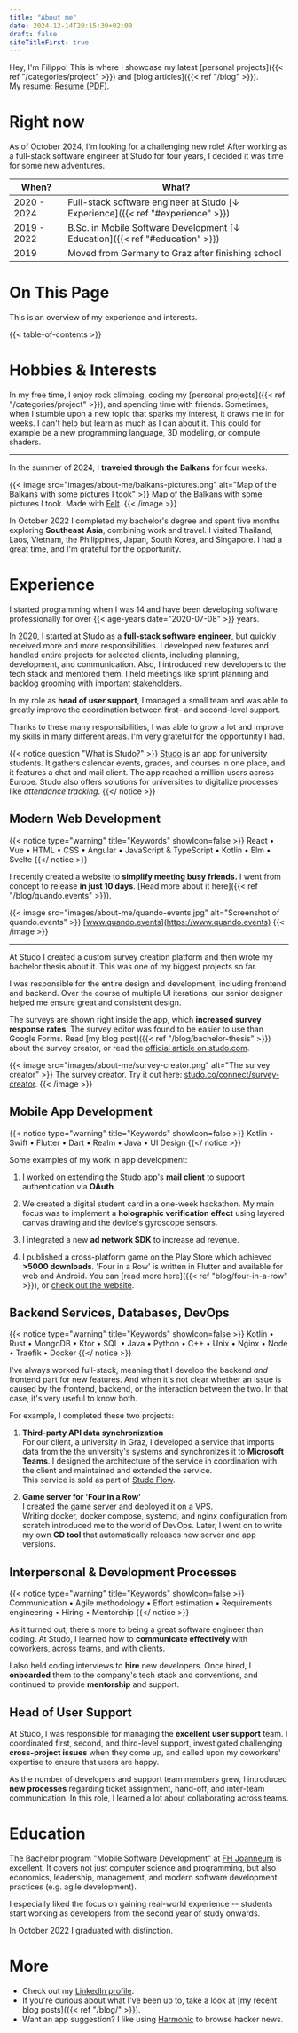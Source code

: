 ```yaml
---
title: "About me"
date: 2024-12-14T20:15:30+02:00
draft: false
siteTitleFirst: true
---
```


Hey, I'm Filippo! This is where I showcase my latest [personal projects]({{< ref "/categories/project" >}}) and [blog articles]({{< ref "/blog" >}}).  
My resume: [Resume (PDF)](/Resume%20Filippo%20Orru.pdf).

# Right now

As of October 2024, I'm looking for a challenging new role! After working as a full-stack software engineer at Studo for four years, I decided it was time for some new adventures.

| When?        | What?         |
|--------------|---------------|
| 2020 - 2024  | Full-stack software engineer at Studo [↓ Experience]({{< ref "#experience" >}}) |
| 2019 - 2022  | B.Sc. in Mobile Software Development [↓ Education]({{< ref "#education" >}}) |
| 2019         | Moved from Germany to Graz after finishing school |

# On This Page

This is an overview of my experience and interests.

{{< table-of-contents >}}

# Hobbies & Interests

In my free time, I enjoy rock climbing, coding my [personal projects]({{< ref "/categories/project" >}}), and spending time with friends. Sometimes, when I stumble upon a new topic that sparks my interest, it draws me in for weeks. I can't help but learn as much as I can about it. This could for example be a new programming language, 3D modeling, or compute shaders.

---

In the summer of 2024, I **traveled through the Balkans** for four weeks.

{{< image src="images/about-me/balkans-pictures.png" alt="Map of the Balkans with some pictures I took" >}}
Map of the Balkans with some pictures I took. Made with [Felt](https://felt.com).
{{< /image >}}

In October 2022 I completed my bachelor's degree and spent five months exploring **Southeast Asia**, combining work and travel. I visited Thailand, Laos, Vietnam, the Philippines, Japan, South Korea, and Singapore. I had a great time, and I'm grateful for the opportunity.

# Experience

I started programming when I was 14 and have been developing software professionally for over {{< age-years date="2020-07-08" >}} years. 

In 2020, I started at Studo as a **full-stack software engineer**, but quickly received more and more responsibilities. I developed new features and handled entire projects for selected clients, including planning, development, and communication. Also, I introduced new developers to the tech stack and mentored them. I held meetings like sprint planning and backlog grooming with important stakeholders.

In my role as **head of user support**, I managed a small team and was able to greatly improve the coordination between first- and second-level support. 

Thanks to these many responsibilities, I was able to grow a lot and improve my skills in many different areas. I'm very grateful for the opportunity I had.

{{< notice question "What is Studo?" >}}
[Studo](https://studo.com/en/) is an app for university students. It gathers calendar events, grades, and courses in one place, and it features a chat and mail client. The app reached a million users across Europe. Studo also offers solutions for universities to digitalize processes like *attendance tracking*.
{{</ notice >}}

## Modern Web Development
{{< notice type="warning" title="Keywords" showIcon=false >}}
React • Vue • HTML • CSS • Angular • JavaScript & TypeScript • Kotlin • Elm • Svelte
{{</ notice >}}

I recently created a website to **simplify meeting busy friends.** I went from concept to release **in just 10 days**. [Read more about it here]({{< ref "/blog/quando.events" >}}).

{{< image src="images/about-me/quando-events.jpg" alt="Screenshot of quando.events" >}}
[www.quando.events](https://www.quando.events)
{{< /image >}}

---

At Studo I created a custom survey creation platform and then wrote my bachelor thesis about it. This was one of my biggest projects so far.

I was responsible for the entire design and development, including frontend and backend. Over the course of multiple UI iterations, our senior designer helped me ensure great and consistent design.

The surveys are shown right inside the app, which **increased survey response rates**. The survey editor was found to be easier to use than Google Forms. Read [my blog post]({{< ref "/blog/bachelor-thesis" >}}) about the survey creator, or read the [official article on studo.com](https://studo.com/en/universities/studo-survey). 

{{< image src="images/about-me/survey-creator.png" alt="The survey creator" >}}
The survey creator. Try it out here: [studo.co/connect/survey-creator](https://studo.co/connect/survey-creator).
{{< /image >}}

## Mobile App Development
{{< notice type="warning" title="Keywords" showIcon=false >}}
Kotlin • Swift • Flutter • Dart • Realm • Java • UI Design
{{</ notice >}}

Some examples of my work in app development:

1. I worked on extending the Studo app's **mail client** to support authentication via **OAuth**.

2. We created a digital student card in a one-week hackathon. My main focus was to implement a **holographic verification effect** using layered canvas drawing and the device's gyroscope sensors.

3. I integrated a new **ad network SDK** to increase ad revenue. 

4. I published a cross-platform game on the Play Store which achieved **>5000 downloads**.
    'Four in a Row' is written in Flutter and available for web and Android. You can [read more here]({{< ref "blog/four-in-a-row" >}}), or [check out the website](https://fourinarow.ffactory.me/).


## Backend Services, Databases, DevOps
{{< notice type="warning" title="Keywords" showIcon=false >}}
Kotlin • Rust • MongoDB • Ktor • SQL • Java • Python • C++ • Unix • Nginx • Node • Traefik • Docker
{{</ notice >}}

I've always worked full-stack, meaning that I develop the backend *and* frontend part for new features. And when it's not clear whether an issue is caused by the frontend, backend, or the interaction between the two. In that case, it's very useful to know both.

For example, I completed these two projects:

1. **Third-party API data synchronization**  
    For our client, a university in Graz, I developed a service that imports data from the the university's systems and synchronizes it to **Microsoft Teams**. I designed the architecture of the service in coordination with the client and maintained and extended the service.  
    This service is sold as part of [Studo Flow](https://studo.com/en/administration/flow).

2. **Game server for 'Four in a Row'**  
    I created the game server and deployed it on a VPS.  
    Writing docker, docker compose, systemd, and nginx configuration from scratch introduced me to the world of DevOps. Later, I went on to write my own **CD tool** that automatically releases new server and app versions.


## Interpersonal & Development Processes

{{< notice type="warning" title="Keywords" showIcon=false >}}
Communication  • Agile methodology • Effort estimation • Requirements engineering • Hiring • Mentorship
{{</ notice >}}

As it turned out, there's more to being a great software engineer than coding. At Studo, I learned how to **communicate effectively** with coworkers, across teams, and with clients. 

I also held coding interviews to **hire** new developers. Once hired, I **onboarded** them to the company's tech stack and conventions, and continued to provide **mentorship** and support.


## Head of User Support

At Studo, I was responsible for managing the **excellent user support** team. I coordinated first, second, and third-level support, investigated challenging **cross-project issues** when they come up, and called upon my coworkers' expertise to ensure that users are happy. 

As the number of developers and support team members grew, I introduced **new processes** regarding ticket assignment, hand-off, and inter-team communication. In this role, I learned a lot about collaborating across teams.

# Education

The Bachelor program "Mobile Software Development" at [FH Joanneum](https://fh-joanneum.at/mobile-software-development/bachelor/en) is excellent. It covers not just computer science and programming, but also economics, leadership, management, and modern software development practices (e.g. agile development). 

I especially liked the focus on gaining real-world experience -- students start working as developers from the second year of study onwards.

In October 2022 I graduated with distinction.

# More
- Check out my [LinkedIn profile](https://linkedin.com/in/filippo-orru).
- If you're curious about what I've been up to, take a look at [my recent blog posts]({{< ref "/blog/" >}}).
- Want an app suggestion? I like using [Harmonic](https://play.google.com/store/apps/details?id=com.simon.harmonichackernews&hl=en) to browse hacker news.